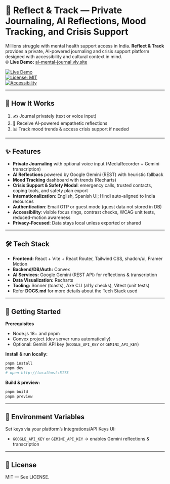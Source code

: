 # 🌱 Reflect & Track — Private Journaling, AI Reflections, Mood Tracking, and Crisis Support

Millions struggle with mental health support access in India. **Reflect & Track** provides a private, AI-powered journaling and crisis support platform designed with accessibility and cultural context in mind.  
🌐 **Live Demo:** [ai-mental-journal.vly.site](https://ai-mental-journal.vly.site/)  

[![Live Demo](https://img.shields.io/badge/Live%20Demo-Reflect%20%26%20Track-blue?style=flat&logo=vercel)](https://ai-mental-journal.vly.site/)  
[![License: MIT](https://img.shields.io/badge/License-MIT-green.svg)](LICENSE)  
[![Accessibility](https://img.shields.io/badge/Accessibility-WCAG%202.1%20AA-orange)]()  

---

## 🔄 How It Works
1. ✍️ Journal privately (text or voice input)
2. 🤖 Receive AI-powered empathetic reflections
3. 📊 Track mood trends & access crisis support if needed

---

## ✨ Features  

- **Private Journaling** with optional voice input (MediaRecorder + Gemini transcription)  
- **AI Reflections** powered by Google Gemini (REST) with heuristic fallback  
- **Mood Tracking** dashboard with trends (Recharts)  
- **Crisis Support & Safety Modal**: emergency calls, trusted contacts, coping tools, and safety plan export  
- **Internationalization**: English, Spanish UI; Hindi auto-aligned to India resources  
- **Authentication**: Email OTP or guest mode (guest data not stored in DB)  
- **Accessibility**: visible focus rings, contrast checks, WCAG unit tests, reduced-motion awareness  
- **Privacy-Focused**: Data stays local unless exported or shared  

---

## 🛠 Tech Stack  

- **Frontend:** React + Vite + React Router, Tailwind CSS, shadcn/ui, Framer Motion  
- **Backend/DB/Auth:** Convex  
- **AI Services:** Google Gemini (REST API) for reflections & transcription  
- **Data Visualization:** Recharts  
- **Tooling:** Sonner (toasts), Axe CLI (a11y checks), Vitest (unit tests)
- Refer **DOCS.md** for more details about the Tech Stack used

---

## 🚀 Getting Started  

**Prerequisites**  
- Node.js 18+ and pnpm  
- Convex project (dev server runs automatically)  
- Optional: Gemini API key (`GOOGLE_API_KEY` or `GEMINI_API_KEY`)  

**Install & run locally:**  
```bash
pnpm install
pnpm dev
# open http://localhost:5173
```  

**Build & preview:**  
```bash
pnpm build
pnpm preview
```  

---

## 🔐 Environment Variables  

Set keys via your platform’s Integrations/API Keys UI:  
- `GOOGLE_API_KEY` or `GEMINI_API_KEY` → enables Gemini reflections & transcription  

---

## 🧾 License  

MIT — See LICENSE.  
